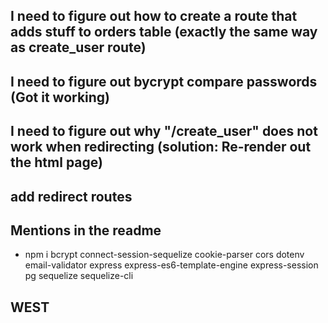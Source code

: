 ## I need to figure out how to create a route that adds stuff to orders table (exactly the same way as create_user route)

## I need to figure out bycrypt compare passwords (Got it working)

## I need to figure out why "/create_user" does not work when redirecting (solution: Re-render out the html page)

## add redirect routes

## Mentions in the readme

- npm i bcrypt connect-session-sequelize cookie-parser cors dotenv email-validator express express-es6-template-engine express-session pg sequelize sequelize-cli

## WEST

<!-- # Add to Cart -->

<!-- # Remove from Cart -->

<!-- # Display Cart Items -->

<!-- # Clear Cart Items -->

<!-- # Promo Code in Cart -->

<!-- # style cart -->

<!-- # Add Home Link in Nav Menu -->

<!-- # Searchbar (if time) -->

<!-- # HTML Pages -->

<!-- # Update Password -->

<!-- # Styling -->

<!-- # Add reviews & price -->

<!-- # Update Database -->

<!-- # Email to Username -->

<!-- # Highlight what page your on -->

<!-- # footers -->

<!-- # NAN -->

<!-- # Added to cart alert -->
